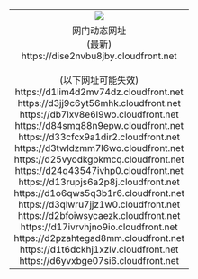 ﻿<table>
  <tr></tr>
  <tr><td colspan=2 align=center><img src="https://dise2nvbu8jby.cloudfront.net/Up/oGate.jpg" /></td></tr>
  <tr><td colspan=2 align=center>网门动态网址<br/>(最新)
<br>https://dise2nvbu8jby.cloudfront.net
<br/><br/>(以下网址可能失效)
<br>https://d1lim4d2mv74dz.cloudfront.net
<br>https://d3jj9c6yt56mhk.cloudfront.net
<br>https://db7lxv8e6l9wo.cloudfront.net
<br>https://d84smq88n9epw.cloudfront.net
<br>https://d33cfcx9a1dir2.cloudfront.net
<br>https://d3twldzmm7l6wo.cloudfront.net
<br>https://d25vyodkgpkmcq.cloudfront.net
<br>https://d24q43547ivhp0.cloudfront.net
<br>https://d13rupjs6a2p8j.cloudfront.net
<br>https://d1o6qws5q3b1r6.cloudfront.net
<br>https://d3qlwru7jjz1w0.cloudfront.net
<br>https://d2bfoiwsycaezk.cloudfront.net
<br>https://d17ivrvhjno9io.cloudfront.net
<br>https://d2pzahtegad8mm.cloudfront.net
<br>https://d1t6dckhj1xzlv.cloudfront.net
<br>https://d6yvxbge07si6.cloudfront.net
    </td>
  </tr>
</table>
